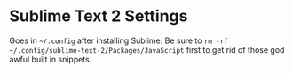 # Sublime Text 2 Settings

Goes in `~/.config` after installing Sublime.
Be sure to `rm -rf ~/.config/sublime-text-2/Packages/JavaScript` first to get
rid of those god awful built in snippets.
